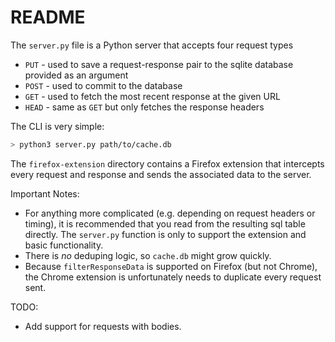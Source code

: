 # README

The `server.py` file is a Python server that accepts four request types
* `PUT` - used to save a request-response pair to the sqlite database provided as an argument
* `POST` - used to commit to the database
* `GET` - used to fetch the most recent response at the given URL
* `HEAD` - same as `GET` but only fetches the response headers

The CLI is very simple:

```bash
> python3 server.py path/to/cache.db
```


The `firefox-extension` directory contains a Firefox extension that intercepts every request and response and sends the associated data to the server.

Important Notes:
* For anything more complicated (e.g. depending on request headers or timing), it is recommended that you read from the resulting sql table directly. The `server.py` function is only to support the extension and basic functionality.
* There is *no* deduping logic, so `cache.db` might grow quickly.
* Because `filterResponseData` is supported on Firefox (but not Chrome), the Chrome extension is unfortunately needs to duplicate every request sent.

TODO:
* Add support for requests with bodies.
